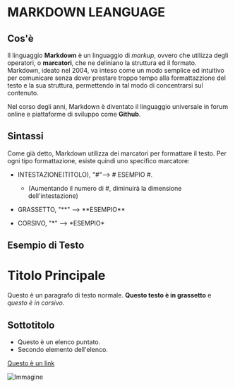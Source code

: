 <!-- @format -->

# MARKDOWN LEANGUAGE

## Cos'è

Il linguaggio **Markdown** è un linguaggio di _markup_, ovvero che utilizza degli operatori, o **marcatori**, che ne deliniano la struttura ed il formato. Markdown, ideato nel 2004, va inteso come un modo semplice ed intuitivo per comunicare senza dover prestare troppo tempo alla formattazzione del testo e la sua struttura, permettendo in tal modo di concentrarsi sul contenuto.

Nel corso degli anni, Markdown è diventato il linguaggio universale in forum online e piattaforme di sviluppo come **Github**.

## Sintassi

Come già detto, Markdown utilizza dei marcatori per formattare il testo. Per ogni tipo formattazione, esiste quindi uno specifico marcatore:

- INTESTAZIONE(TITOLO), "#"--> # ESEMPIO #.

  - (Aumentando il numero di #, diminuirà la dimensione dell'intestazione)

- GRASSETTO, "**" --> **ESEMPIO\*\*

- CORSIVO, "*" --> *ESEMPIO\*

## Esempio di Testo

<!-- Questo è un commento -->

# Titolo Principale

Questo è un paragrafo di testo normale. **Questo testo è in grassetto** e _questo è in corsivo_.

## Sottotitolo

- Questo è un elenco puntato.
- Secondo elemento dell'elenco.

[Questo è un link](https://www.example.com)

![Immagine](https://www.example.com/image.jpg)
